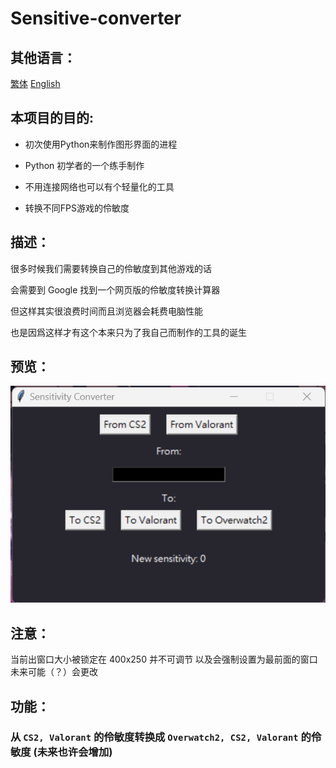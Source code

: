 # Sensitive-converter

## 其他语言：
[繁体](/README.md)  [English](/README_EN.md)

## 本项目的目的:

- 初次使用Python来制作图形界面的进程

- Python 初学者的一个练手制作

- 不用连接网络也可以有个轻量化的工具

- 转换不同FPS游戏的伶敏度

## 描述：
很多时候我们需要转换自己的伶敏度到其他游戏的话  
  
会需要到 Google 找到一个网页版的伶敏度转换计算器  
  
但这样其实很浪费时间而且浏览器会耗费电脑性能  
  
也是因爲这样才有这个本来只为了我自己而制作的工具的诞生  

## 预览：

![Sample](/src/screenshot.png)

## 注意：

当前出窗口大小被锁定在 400x250 并不可调节
以及会强制设置为最前面的窗口  
未来可能（？）会更改

## 功能：
### 从 `CS2, Valorant` 的伶敏度转换成  `Overwatch2, CS2, Valorant` 的伶敏度 (未来也许会增加)

